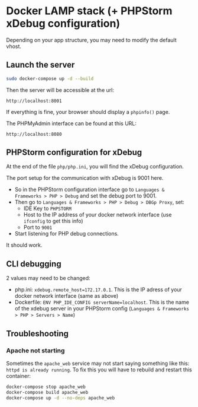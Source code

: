 # Docker LAMP stack (+ PHPStorm xDebug configuration)

Depending on your app structure, you may need to modify the default vhost.

## Launch the server
```bash
sudo docker-compose up -d --build
```

Then the server will be accessible at the url:
```
http://localhost:8001
```

If everything is fine, your browser should display a `phpinfo()` page.

The PHPMyAdmin interface can be found at this URL:
```
http://localhost:8080
```

## PHPStorm configuration for xDebug

At the end of the file `php/php.ini`, you will find the xDebug configuration.

The port setup for the communication with xDebug is 9001 here.

- So in the PHPStorm configuration interface go to `Languages & Frameworks > PHP > Debug` and set the debug port to 9001.
- Then go to `Languages & Frameworks > PHP > Debug > DBGp Proxy`, set:
  - IDE Key to `PHPSTORM`
  - Host to the IP address of your docker network interface (use `ifconfig` to get this info)
  - Port to `9001`
- Start listening for PHP debug connections.

It should work.

## CLI debugging

2 values may need to be changed:
- php.ini: `xdebug.remote_host=172.17.0.1`. This is the IP adress of your docker network interface (same as above)
- Dockerfile: `ENV PHP_IDE_CONFIG serverName=localhost`. This is the name of the xdebug server in your PHPStorm config (`Languages & Frameworks > PHP > Servers > Name`)

## Troubleshooting

### Apache not starting

Sometimes the `apache_web` service may not start saying something like this: `httpd is already running`. To fix this you will have to rebuild and restart this container:

```bash
docker-compose stop apache_web
docker-compose build apache_web
docker-compose up -d --no-deps apache_web
``` 
